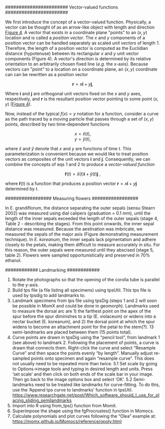 ﻿#######################
Vector-valued functions
#######################

We first introduce the concept of a vector-valued function. Physically, a vector can be thought of as an arrow-like object with length and direction [Figure 4](Figures/Figure_4.jpg). A vector that exists in a coordinate plane "points" to an $(x, y)$ location and is called a _position vector_.  The $x$ and $y$ components of a position vector can be handled separately as scaled _unit vectors_ of length 1.  Therefore, the length of a position vector is computed as the Euclidian distance (hypotenuse) between its rectangular $x$ and $y$  unit vector components (Figure 4). A vector's direction is determined by its relative orientation to an arbitrarily chosen fixed line (_e.g._ the $x$-axis). Because vectors can "point" to a location on a coordinate plane, an $(x, y)$ coordinate can 
can be rewritten as a position vector <center> $\mathbf{r} = x\mathbf{i} + y\mathbf{j}$,  </center> 

Where $\mathbf{i}$  and $\mathbf{j}$ are orthogonal unit vectors fixed on the $x$ and $y$ axes, respectively, and $\mathbf{r}$ is the resultant position vector pointing to some point $(x, y)$ ([Figure 4](Figures/Figure_4.jpg)).  

Now, instead of the typical $f(x) = y$ notation for a function, consider a curve as the path traced by a moving particle that passes through a set of $(x, y)$ points, described by two time-dependent functions <center> $x = \hat{x}(t)$, <br> $y = \hat{y}(t)$, </center>

where $\hat{x}$ and $\hat{y}$ denote that $x$ and $y$ are functions of time $t$.  This parameterization is convenient because we would like to treat position vectors as composites of the unit vectors $\mathbf{i}$ and $\mathbf{j}$.  Consequently, we can combine the concepts of eqs 1 and 2 to produce a _vector-valued function_  <center> $\mathbf{\hat{r}}(t) = \hat{x}(t)\mathbf{i} + \hat{y}(t)\mathbf{j}$ ,  </center> 

where $\mathbf{\hat{r}}(t)$ is a function that produces a position vector $\mathbf{r} = x\mathbf{i} + y\mathbf{j}$ determined by $t$. 

#################
Measuring flowers
#################

In E. grandiflorum, the distance separating the outer sepals (sensu Stearn 2002) was measured using dial calipers (graduation = 0.1 mm), until the length of the inner sepals exceeded the length of the outer sepals (stage 4, Table 2 - describing the stages). From this point onwards, the inner sepal distance was measured. Because the aestivation was imbricate, we measured the sepals of the major axis (Figure demonstrating measurement technique). In _E. koreanum_, the inner sepals lack pigmentation and adhere closely to the petals, making them difficult to measure accurately in situ. For this reason, the outer sepals were measured until they abscised (stage 5, table 2). Flowers were sampled opportunistically and preserved in 70% ethanol. 

############
Landmarking
############

1. Rotate the photographs so that the opening of the corolla tube is parallel to the y-axis. 
2. Build tps file (a file listing all specimens) using tpsUtil. This tps file is used by tpsdig to add landmarks to.
3. Landmark specimens from tps file using tpsDig (steps 1 and 2 will soon be possible in MomX and could be done in geomorph). Landmarks used to measure the dorsal arc are 1) the farthest point on the apex of the spur before the spur diminishes to a tip (E. violaceum) or widens into a nectar bucket (E. koreanum), and 2) the dorsal point at which the spur widens to become an attachment point for the petal to the stem(?). 13 semi-landmarks are placed between them (15 points total). 
4. Curve points are drawn in tpsDig using the “pencil tool”, from landmark 1 (see above) to landmark 2. Following the placement of points, a curve is drawn that connects them. Right-click the curve and select “Resample Curve” and then space the points evenly “by length”. Manually adjust re-sampled points onto specimen and again “resample curve”. This does not usually need to be repeated more than twice.
5.1 Set scale by going to Options->image tools and typing in desired length and units. Press ‘set scale’ and then click on both ends of the scale bar in your image. Then go back to the image options box and select ‘OK’. 
5.2 Semi-landmarks need to be treated like landmarks for curve-fitting. To do this, use the ‘Append tps curve to landmarks’ function in tpsUtil. https://www.researchgate.net/post/Which_software_should_I_use_for_placing_sliding_semilandmarks 
6.  Import into R using  from_tps() function from Momit. 
7. Superimpose the shape using the fgProcrustes() function in Momocs.
8. Calculate polynomials and plot curves following the “Olea” example at: https://momx.github.io/Momocs/reference/opoly.html 